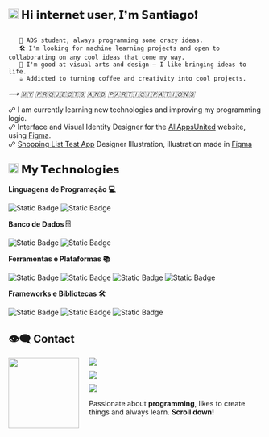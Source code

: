 ## <img src="https://media.giphy.com/media/hvRJCLFzcasrR4ia7z/giphy.gif" width="20"> 𝗛𝗶 𝗶𝗻𝘁𝗲𝗿𝗻𝗲𝘁 𝘂𝘀𝗲𝗿, 𝗜❜𝗺 𝗦𝗮𝗻𝘁𝗶𝗮𝗴𝗼❗ 

###
       🎒 ADS student, always programming some crazy ideas.
       🛠️ I'm looking for machine learning projects and open to collaborating on any cool ideas that come my way.
       💬 I'm good at visual arts and design — I like bringing ideas to life.
       ☕ Addicted to turning coffee and creativity into cool projects.
       

*⟿ 🇲​​​​​🇾​​​​​ 🇵​​​​​🇷​​​​​🇴​​​​​🇯​​​​​🇪​​​​​🇨​​​​​🇹​​​​​🇸​​​​​ 🇦​​​​​🇳​​​​​🇩​​​​​ 🇵​​​​​🇦​​​​​🇷​​​​​🇹​​​​​🇮​​​​​🇨​​​​​🇮​​​​​🇵​​​​​🇦​​​​​🇹​​​​​🇮​​​​​🇴​​​​​🇳​​​​​🇸​​​​​*

<p>

☍ I am currently learning new technologies and improving my programming logic.</br>
☍ Interface and Visual Identity Designer for the <a href="https://allappsunited.com/">AllAppsUnited</a> website, using <a href="https://www.figma.com/design/gaPiCdqe1b1pcG6ak4i6jT/-2-Weeks--Site-Dn.?m=auto&t=gGZGM7xYBFpYHrqI-1">Figma</a>. </br>
☍ <a href="https://youtube.com/shorts/SfluVD4CfMY">Shopping List Test App</a> Designer Illustration, illustration made in <a href="https://www.figma.com/design/DcwV5rthnzGTV4CdlQa2CT/%5BAPP%5D-Lista-de-Compras?m=auto&t=a2IuFqfvaQDNdBhL-6">Figma</a>

</p> 


## <img src="https://media.giphy.com/media/v1.Y2lkPWVjZjA1ZTQ3c3BqZDc4N2xrcXJ5ZzNtNnc1cTYxbGZhdnFvNHdndG1hdzNhcnl3aSZlcD12MV9zdGlja2Vyc19yZWxhdGVkJmN0PXM/QssGEmpkyEOhBCb7e1/giphy.gif" width="20"/> 𝗠𝘆 𝗧𝗲𝗰𝗵𝗻𝗼𝗹𝗼𝗴𝗶𝗲𝘀

<p align="left">

**Linguagens de Programação 💻** 

![Static Badge](https://img.shields.io/badge/JavaScript%20-%20default?style=flat&logo=javascript&logoColor=%23F7DF1E&labelColor=%23000000&color=%23F7DF1E)
![Static Badge](https://img.shields.io/badge/Python%20-%20default?style=flat&logo=python&logoColor=%233776AB&labelColor=%23000000&color=%233776AB)

**Banco de Dados 🗄️**

![Static Badge](https://img.shields.io/badge/MongoDB%20-%20default?style=flat&logo=mongodb&labelColor=%23000000&color=%2347A248)
![Static Badge](https://img.shields.io/badge/SQLite%20-%20default?style=flat&logo=sqlite&logoColor=%23258AAF&labelColor=%23000000&color=%23258AAF)

**Ferramentas e Plataformas 📚**

![Static Badge](https://img.shields.io/badge/Figma%20-%20default?style=flat&logo=figma&logoColor=%23F24E1E&labelColor=%23000000&color=%23F24E1E)
![Static Badge](https://img.shields.io/badge/Postman%20-%20default?style=flat&logo=postman&logoColor=%23FF6C37&labelColor=%23000000&color=%23FF6C37)
![Static Badge](https://img.shields.io/badge/Git%20-%20default?style=flat&logo=git&logoColor=%23F05032&labelColor=%23000000&color=%23F05032)
![Static Badge](https://img.shields.io/badge/GitHub-%20default?style=flat&logo=github&logoColor=%239E95B7&labelColor=%23000000&color=%239E95B7)

**Frameworks e Bibliotecas 🛠️**

![Static Badge](https://img.shields.io/badge/Mongoose%20-%20default?style=flat&logo=mongoose&logoColor=%23880000&labelColor=%23000000&color=%23880000)
![Static Badge](https://img.shields.io/badge/Flask%20-%20default?style=flat&logo=flask&logoColor=%233BABC3&labelColor=%23000000&color=%233BABC3)
![Static Badge](https://img.shields.io/badge/Node.js%20-%20default?style=flat&logo=nodedotjs&logoColor=%235FA04E&labelColor=%23000000&color=%235FA04E)

</p>


## 👁️‍🗨️ Contact

<img align="left" src="https://i.pinimg.com/originals/35/44/33/354433250e9f08ac409d7639c33814af.gif" width="140" style="margin-right: 20px;">

<div style="margin-left: 140px;">

<a href="https://www.linkedin.com/in/santiago-santos-63a73516a/">
  <img src="https://img.shields.io/badge/Linkedin-%201?style=for-the-badge&logo=linkedin&logoColor=white&color=0A66C2" style="margin-bottom: 10px;">
</a><br>

<a href="https://github.com/santhws">
  <img src="https://img.shields.io/badge/GitHub-%201?style=for-the-badge&logo=github&logoColor=white&color=333333" style="margin-bottom: 10px;">
</a><br>

<a href="https://discord.gg/Vm4GQHyQ6c">
  <img src="https://img.shields.io/badge/Discord-%201?style=for-the-badge&logo=discord&logoColor=white&color=5865F2">
</a>

</div>


<p>
  Passionate about <b>programming</b>, likes to create things and always learn. <b>Scroll down!</b>
</p>

